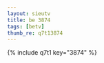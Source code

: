 ```yaml
--- 
layout: sieutv
title: be 3874
tags: [betv]
thumb_re: q7t13874
---
```

{% include q7t1 key="3874" %} 
